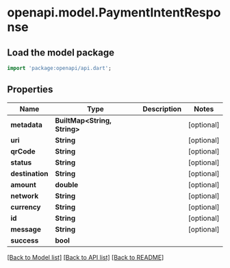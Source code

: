 # openapi.model.PaymentIntentResponse

## Load the model package
```dart
import 'package:openapi/api.dart';
```

## Properties
Name | Type | Description | Notes
------------ | ------------- | ------------- | -------------
**metadata** | **BuiltMap&lt;String, String&gt;** |  | [optional] 
**uri** | **String** |  | [optional] 
**qrCode** | **String** |  | [optional] 
**status** | **String** |  | [optional] 
**destination** | **String** |  | [optional] 
**amount** | **double** |  | [optional] 
**network** | **String** |  | [optional] 
**currency** | **String** |  | [optional] 
**id** | **String** |  | [optional] 
**message** | **String** |  | [optional] 
**success** | **bool** |  | 

[[Back to Model list]](../README.md#documentation-for-models) [[Back to API list]](../README.md#documentation-for-api-endpoints) [[Back to README]](../README.md)


